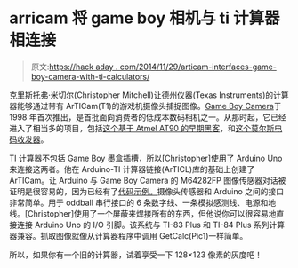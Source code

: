 # arricam 将 game boy 相机与 ti 计算器相连接

> 原文:[https://hack aday . com/2014/11/29/articam-interfaces-game-boy-camera-with-ti-calculators/](https://hackaday.com/2014/11/29/articam-interfaces-game-boy-camera-with-ti-calculators/)

克里斯托弗·米切尔(Christopher Mitchell)让德州仪器(Texas Instruments)的计算器能够通过带有 ArTICam(T1)的游戏机摄像头捕捉图像。[Game Boy Camera](http://en.wikipedia.org/wiki/Game_Boy_Camera)于 1998 年首次推出，是首批面向消费者的低成本数码相机之一。从那时起，它已经进入了相当多的项目，包括[这个基于 Atmel AT90 的早期黑客](http://hackaday.com/2009/09/23/vintage-hack-game-boy-camera/)，和[这个莫尔斯电码收发器](http://hackaday.com/2012/12/10/morse-code-transceiver-based-on-gameboy-color-camera/)。

TI 计算器不包括 Game Boy 墨盒插槽，所以[Christopher]使用了 Arduino Uno 来连接这两者。他在 Arduino-TI 计算器链接(ArTICL)库的基础上创建了 ArTICam。让 Arduino 与 Game Boy Camera 的 M64282FP 图像传感器对话被证明是很容易的，因为已经有了[代码示例。](https://code.google.com/p/avr-gameboy-cam/)摄像头传感器和 Arduino 之间的接口非常简单。用于 oddball 串行接口的 6 条数字线、一条模拟感测线、电源和地线。[Christopher]使用了一个屏蔽来焊接所有的东西，但他说你可以很容易地直接连接 Arduino Uno 的 I/O 引脚。该系统与 TI-83 Plus 和 TI-84 Plus 系列计算器兼容。抓取图像就像从计算器程序中调用 GetCalc(Pic1)一样简单。

所以，如果你有一个旧的计算器，试着享受一下 128×123 像素的灰度吧！